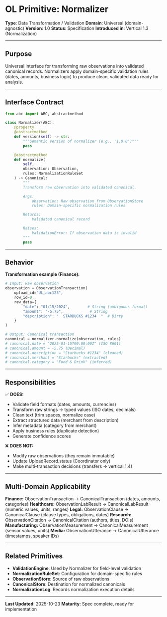 # OL Primitive: Normalizer

**Type**: Data Transformation / Validation
**Domain**: Universal (domain-agnostic)
**Version**: 1.0
**Status**: Specification
**Introduced in**: Vertical 1.3 (Normalization)

---

## Purpose

Universal interface for transforming raw observations into validated canonical records. Normalizers apply domain-specific validation rules (dates, amounts, business logic) to produce clean, validated data ready for analysis.

---

## Interface Contract

```python
from abc import ABC, abstractmethod

class Normalizer(ABC):
    @property
    @abstractmethod
    def version(self) -> str:
        """Semantic version of normalizer (e.g., '1.0.0')"""
        pass

    @abstractmethod
    def normalize(
        self,
        observation: Observation,
        rules: NormalizationRuleSet
    ) -> Canonical:
        """
        Transform raw observation into validated canonical.

        Args:
            observation: Raw observation from ObservationStore
            rules: Domain-specific normalization rules

        Returns:
            Validated canonical record

        Raises:
            ValidationError: If observation data is invalid
        """
        pass
```

---

## Behavior

**Transformation example (Finance):**
```python
# Input: Raw observation
observation = ObservationTransaction(
    upload_id="UL_abc123",
    row_id=0,
    raw_data={
        "date": "01/15/2024",        # String (ambiguous format)
        "amount": "-5.75",            # String
        "description": "  STARBUCKS #1234  "  # Dirty
    }
)

# Output: Canonical transaction
canonical = normalizer.normalize(observation, rules)
# canonical.date = "2025-01-15T00:00:00Z" (ISO 8601)
# canonical.amount = -5.75 (Decimal)
# canonical.description = "Starbucks #1234" (cleaned)
# canonical.merchant = "Starbucks" (extracted)
# canonical.category = "Food & Drink" (inferred)
```

---

## Responsibilities

✅ **DOES:**
- Validate field formats (dates, amounts, currencies)
- Transform raw strings → typed values (ISO dates, decimals)
- Clean text (trim spaces, normalize case)
- Extract structured data (merchant from description)
- Infer metadata (category from merchant)
- Apply business rules (duplicate detection)
- Generate confidence scores

❌ **DOES NOT:**
- Modify raw observations (they remain immutable)
- Update UploadRecord.status (Coordinator only)
- Make multi-transaction decisions (transfers → vertical 1.4)

---

## Multi-Domain Applicability

**Finance:** ObservationTransaction → CanonicalTransaction (dates, amounts, categories)
**Healthcare:** ObservationLabResult → CanonicalLabResult (numeric values, units, ranges)
**Legal:** ObservationClause → CanonicalClause (clause types, obligations, dates)
**Research:** ObservationCitation → CanonicalCitation (authors, titles, DOIs)
**Manufacturing:** ObservationMeasurement → CanonicalMeasurement (sensor values, units)
**Media:** ObservationUtterance → CanonicalUtterance (timestamps, speaker IDs)

---

## Related Primitives

- **ValidationEngine**: Used by Normalizer for field-level validation
- **NormalizationRuleSet**: Configuration for domain-specific rules
- **ObservationStore**: Source of raw observations
- **CanonicalStore**: Destination for normalized canonicals
- **NormalizationLog**: Records normalization execution details

---

**Last Updated**: 2025-10-23
**Maturity**: Spec complete, ready for implementation
